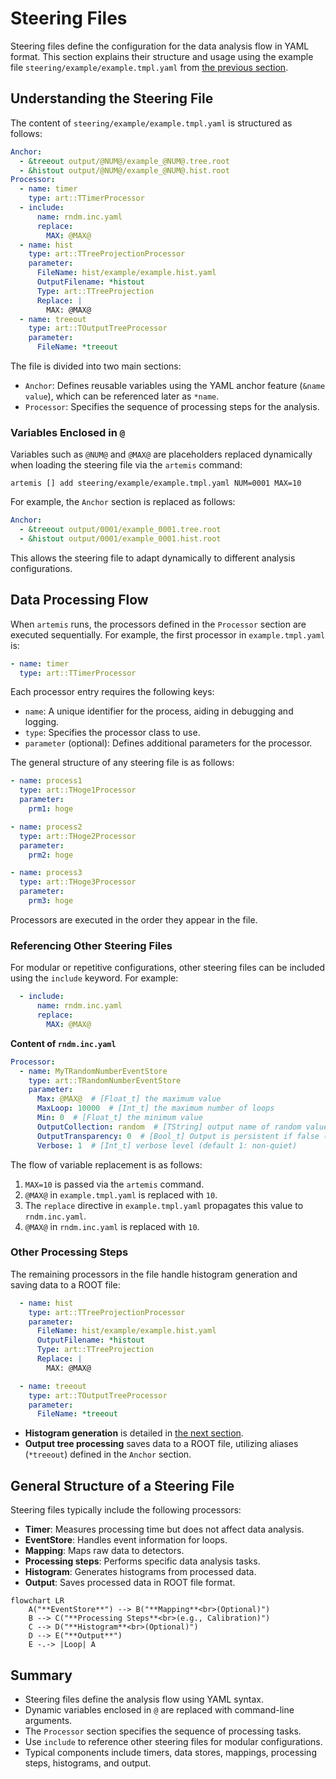 # Steering Files

Steering files define the configuration for the data analysis flow in YAML format.
This section explains their structure and usage using the example file `steering/example/example.tmpl.yaml` from [the previous section](./commands.md).

## Understanding the Steering File

The content of `steering/example/example.tmpl.yaml` is structured as follows:

```yaml
Anchor:
  - &treeout output/@NUM@/example_@NUM@.tree.root
  - &histout output/@NUM@/example_@NUM@.hist.root
Processor:
  - name: timer
    type: art::TTimerProcessor
  - include:
      name: rndm.inc.yaml
      replace:
        MAX: @MAX@
  - name: hist
    type: art::TTreeProjectionProcessor
    parameter:
      FileName: hist/example/example.hist.yaml
      OutputFilename: *histout
      Type: art::TTreeProjection
      Replace: |
        MAX: @MAX@
  - name: treeout
    type: art::TOutputTreeProcessor
    parameter:
      FileName: *treeout
```

The file is divided into two main sections:

- `Anchor`: Defines reusable variables using the YAML anchor feature (`&name value`), which can be referenced later as `*name`.
- `Processor`: Specifies the sequence of processing steps for the analysis.

### Variables Enclosed in `@`

Variables such as `@NUM@` and `@MAX@` are placeholders replaced dynamically when loading the steering file via the `artemis` command:

```shell
artemis [] add steering/example/example.tmpl.yaml NUM=0001 MAX=10
```

For example, the `Anchor` section is replaced as follows:

```yaml
Anchor:
  - &treeout output/0001/example_0001.tree.root
  - &histout output/0001/example_0001.hist.root
```

This allows the steering file to adapt dynamically to different analysis configurations.

## Data Processing Flow

When `artemis` runs, the processors defined in the `Processor` section are executed sequentially.
For example, the first processor in `example.tmpl.yaml` is:

```yaml
- name: timer
  type: art::TTimerProcessor
```

Each processor entry requires the following keys:

- `name`: A unique identifier for the process, aiding in debugging and logging.
- `type`: Specifies the processor class to use.
- `parameter` (optional): Defines additional parameters for the processor.

The general structure of any steering file is as follows:

```yaml
- name: process1
  type: art::THoge1Processor
  parameter:
    prm1: hoge

- name: process2
  type: art::THoge2Processor
  parameter:
    prm2: hoge

- name: process3
  type: art::THoge3Processor
  parameter:
    prm3: hoge
```

Processors are executed in the order they appear in the file.

### Referencing Other Steering Files

For modular or repetitive configurations, other steering files can be included using the `include` keyword.
For example:

```yaml
  - include:
      name: rndm.inc.yaml
      replace:
        MAX: @MAX@
```

**Content of `rndm.inc.yaml`**

```yaml
Processor:
  - name: MyTRandomNumberEventStore
    type: art::TRandomNumberEventStore
    parameter:
      Max: @MAX@  # [Float_t] the maximum value
      MaxLoop: 10000  # [Int_t] the maximum number of loops
      Min: 0  # [Float_t] the minimum value
      OutputCollection: random  # [TString] output name of random values
      OutputTransparency: 0  # [Bool_t] Output is persistent if false (default)
      Verbose: 1  # [Int_t] verbose level (default 1: non-quiet)
```

The flow of variable replacement is as follows:

1. `MAX=10` is passed via the `artemis` command.
2. `@MAX@` in `example.tmpl.yaml` is replaced with `10`.
3. The `replace` directive in `example.tmpl.yaml` propagates this value to `rndm.inc.yaml`.
4. `@MAX@` in `rndm.inc.yaml` is replaced with `10`.

### Other Processing Steps

The remaining processors in the file handle histogram generation and saving data to a ROOT file:

```yaml
  - name: hist
    type: art::TTreeProjectionProcessor
    parameter:
      FileName: hist/example/example.hist.yaml
      OutputFilename: *histout
      Type: art::TTreeProjection
      Replace: |
        MAX: @MAX@

  - name: treeout
    type: art::TOutputTreeProcessor
    parameter:
      FileName: *treeout
```

- **Histogram generation** is detailed in [the next section](./histogram.md).
- **Output tree processing** saves data to a ROOT file, utilizing aliases (`*treeout`) defined in the `Anchor` section.

## General Structure of a Steering File

Steering files typically include the following processors:

- **Timer**: Measures processing time but does not affect data analysis.
- **EventStore**: Handles event information for loops.
- **Mapping**: Maps raw data to detectors.
- **Processing steps**: Performs specific data analysis tasks.
- **Histogram**: Generates histograms from processed data.
- **Output**: Saves processed data in ROOT file format.

```mermaid
flowchart LR
    A("**EventStore**") --> B("**Mapping**<br>(Optional)")
    B --> C("**Processing Steps**<br>(e.g., Calibration)")
    C --> D("**Histogram**<br>(Optional)")
    D --> E("**Output**")
    E -.-> |Loop| A
```

## Summary

- Steering files define the analysis flow using YAML syntax.
- Dynamic variables enclosed in `@` are replaced with command-line arguments.
- The `Processor` section specifies the sequence of processing tasks.
- Use `include` to reference other steering files for modular configurations.
- Typical components include timers, data stores, mappings, processing steps, histograms, and output.
